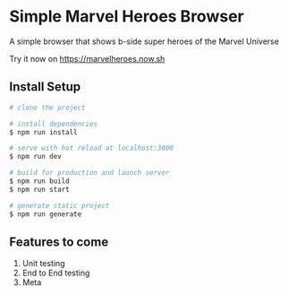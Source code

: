 # Simple Marvel Heroes Browser

A simple browser that shows b-side super heroes of the Marvel Universe

Try it now on https://marvelheroes.now.sh

## Install Setup

``` bash
# clone the project

# install dependencies
$ npm run install

# serve with hot reload at localhost:3000
$ npm run dev

# build for production and launch server
$ npm run build
$ npm run start

# generate static project
$ npm run generate
```

## Features to come
1. Unit testing
2. End to End testing
3. Meta

